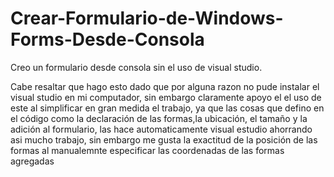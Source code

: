 # Crear-Formulario-de-Windows-Forms-Desde-Consola
Creo un formulario desde consola sin el uso de visual studio.

Cabe resaltar que hago esto dado que por alguna razon no pude instalar el visual studio en mi computador, sin embargo claramente apoyo el el uso de este al simplificar en gran medida el trabajo, ya que las cosas que defino en el código como la declaración de las formas,la ubicación, el tamaño y la adición al formulario, las hace automaticamente visual estudio ahorrando asi mucho trabajo, sin embargo me gusta la exactitud de la posición de las formas al manualemnte especificar las coordenadas de las formas agregadas
